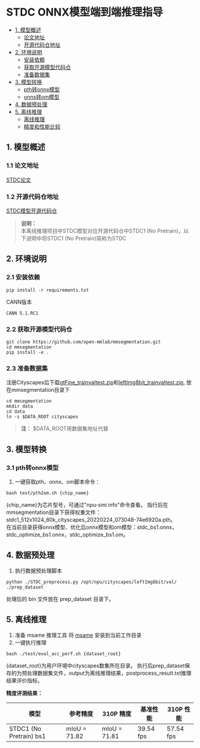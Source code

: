 # STDC ONNX模型端到端推理指导
- [1. 模型概述](#1)
    - [论文地址](#11)
    - [开源代码仓地址](#12)
- [2. 环境说明](#2)
    - [安装依赖](#21)
    - [获取开源模型代码仓](#22)
    - [准备数据集](#23)
- [3. 模型转换](#3)
    - [pth转onnx模型](#31)
    - [onnx转om模型](#32)
- [4. 数据预处理](#4)
- [5. 离线推理](#5)
    - [离线推理](#52)
    - [精度和性能比较](#53)

## <a name="1">1. 模型概述</a>
### <a name="11">1.1 论文地址</a>
[STDC论文](https://arxiv.org/pdf/2104.13188.pdf)
### <a name="12">1.2 开源代码仓地址</a>
[STDC模型开源代码仓](https://github.com/open-mmlab/mmsegmentation/tree/master/configs/stdc)

> **说明：**   
> 本离线推理项目中STDC模型对应开源代码仓中STDC1 (No Pretrain)，以下说明中将STDC1 (No Pretrain)简称为STDC

## <a name="2">2. 环境说明</a>
### <a name="21">2.1 安装依赖</a>

```
pip install -r requirements.txt
```
CANN版本
```
CANN 5.1.RC1
```

### <a name="22">2.2 获取开源模型代码仓</a>
```
git clone https://github.com/open-mmlab/mmsegmentation.git
cd mmsegmentation
pip install -e .
```

### <a name="23">2.3 准备数据集</a>
注册Cityscapes后下载[gtFine_trainvaltest.zip](https://www.cityscapes-dataset.com/file-handling/?packageID=1)和[leftImg8bit_trainvaltest.zip](https://www.cityscapes-dataset.com/file-handling/?packageID=3), 放在mmsegmentation目录下
```
cd mmsegmentation
mkdir data
cd data
ln -s $DATA_ROOT cityscapes
```
> **注：**   $DATA_ROOT用数据集地址代替

## <a name="3">3. 模型转换</a>

### <a name="31">3.1 pth转onnx模型</a>
1. 一键获取pth、onnx、om脚本命令：
```
bash test/pth2om.sh {chip_name}
```
{chip_name}为芯片型号，可通过"npu-smi info"命令查看。
指行后在mmsegmentation目录下获得权重文件：stdc1_512x1024_80k_cityscapes_20220224_073048-74e6920a.pth。  
在当前目录获得onnx模型、优化后onnx模型和om模型：stdc_bs1.onnx，stdc_optimize_bs1.onnx，stdc_optimize_bs1.om。  

## <a name="4">4. 数据预处理</a>
1. 执行数据预处理脚本
```
python ./STDC_preprocess.py /opt/npu/cityscapes/leftImg8bit/val/ ./prep_dataset
```
处理后的 bin 文件放在 prep_dataset 目录下。  

## <a name="5">5. 离线推理</a>

1. 准备 msame 推理工具
将 [msame](https://gitee.com/ascend/tools/tree/master/msame) 安装到当前工作目录
&nbsp;
2. 一键执行推理
```
bash ./test/eval_acc_perf.sh {dataset_root}
```
{dataset_root}为用户环境中cityscapes数集所在目录。
执行后prep_dataset保存的为预处理数据集文件，output为离线推理结果，postprocess_result.txt推理结果评价指标。  

**精度评测结果：**

| 模型    | 参考精度 | 310P 精度 | 基准性能 | 310P 性能 |
| ------- | ------- | -------- | -------- | -------- |
| STDC1 (No Pretrain) bs1  | mIoU = 71.82 | mIoU = 71.81 | 39.54 fps | 57.54 fps |